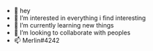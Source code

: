 - 👋 hey
- 👀 I’m interested in everything i find interesting
- 🌱 I’m currently learning new things
- 💞️ I’m looking to collaborate with peoples
- 📫 Merlin#4242
